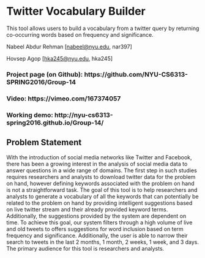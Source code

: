 <h1>Twitter Vocabulary Builder</h1>

This tool allows users to build a vocabulary from a twitter query by returning co-occurring words based on frequency and significance.

Nabeel Abdur Rehman 
[nabeel@nyu.edu, nar397]

Hovsep Agop
[hka245@nyu.edu, hka245]


<h3>Project page (on Github):
https://github.com/NYU-CS6313-SPRING2016/Group-14 </h3>

<h3>Video:
https://vimeo.com/167374057 </h1>

<h3>Working demo:
http://nyu-cs6313-spring2016.github.io/Group-14/ </h3>


<h2>Problem Statement</h2>
With the introduction of social media networks like Twitter and Facebook, there has been a growing interest in the analysis of social media data to answer questions in a wide range of domains. The first step in such studies requires researchers and analysts to download twitter data for the problem on hand, however defining keywords associated with the problem on hand is not a straightforward task. The goal of this tool is to help researchers and analysts to generate a vocabulary of all the keywords that can potentially be related to the problem on hand by providing intelligent suggestions based on live twitter stream and their already provided keyword terms. Additionally, the suggestions provided by the system are dependent on time. To achieve this goal, our system filters through a high volume of live and old tweets to offers suggestions for word inclusion based on term frequency and significance. Additionally, the user is able to narrow their search to tweets in the last 2 months, 1 month, 2 weeks, 1 week, and 3 days. The primary audience for this tool is researchers and analysts.

